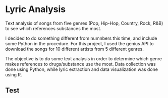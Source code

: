 # Lyric Analysis
Text analysis of songs from five genres (Pop, Hip-Hop, Country, Rock, R&amp;B) to see which references substances the most.


I decided to do something different from numnbers this time, and include some Python in the procedure. For this project, I used the genius API to download the songs for 10 different artists from 5 different genres. 

The objective is to do some text analysis in order to determine which genre makes references to drugs/substance use the most. Data collection was done using Python, while lyric extraction and data visualization was done using R. 


## Test

